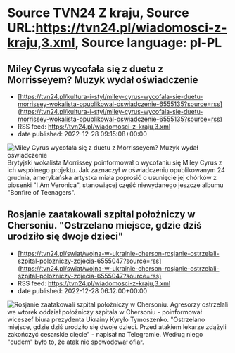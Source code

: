 # Source TVN24 Z kraju, Source URL:https://tvn24.pl/wiadomosci-z-kraju,3.xml, Source language: pl-PL

## Miley Cyrus wycofała się z duetu z Morrisseyem? Muzyk wydał oświadczenie
 - [https://tvn24.pl/kultura-i-styl/miley-cyrus-wycofala-sie-duetu-morrissey-wokalista-opublikowal-oswiadczenie-6555135?source=rss](https://tvn24.pl/kultura-i-styl/miley-cyrus-wycofala-sie-duetu-morrissey-wokalista-opublikowal-oswiadczenie-6555135?source=rss)
 - RSS feed: https://tvn24.pl/wiadomosci-z-kraju,3.xml
 - date published: 2022-12-28 09:15:08+00:00

<img alt="Miley Cyrus wycofała się z duetu z Morrisseyem? Muzyk wydał oświadczenie" src="https://tvn24.pl/najnowsze/cdn-zdjecie-id5nfv-miley-cyrus-6555139/alternates/LANDSCAPE_1280" />
    Brytyjski wokalista Morrissey poinformował o wycofaniu się Miley Cyrus z ich wspólnego projektu. Jak zaznaczył w oświadczeniu opublikowanym 24 grudnia, amerykańska artystka miała poprosić o usunięcie jej chórków z piosenki "I Am Veronica", stanowiącej część niewydanego jeszcze albumu "Bonfire of Teenagers".

## Rosjanie zaatakowali szpital położniczy w Chersoniu. "Ostrzelano miejsce, gdzie dziś urodziło się dwoje dzieci"
 - [https://tvn24.pl/swiat/wojna-w-ukrainie-cherson-rosjanie-ostrzelali-szpital-polozniczy-zdjecia-6555047?source=rss](https://tvn24.pl/swiat/wojna-w-ukrainie-cherson-rosjanie-ostrzelali-szpital-polozniczy-zdjecia-6555047?source=rss)
 - RSS feed: https://tvn24.pl/wiadomosci-z-kraju,3.xml
 - date published: 2022-12-28 06:12:00+00:00

<img alt="Rosjanie zaatakowali szpital położniczy w Chersoniu. " src="https://tvn24.pl/najnowsze/cdn-zdjecie-q4r4mo-rosjanie-zaatakowali-szpital-polozniczy-w-chersoniu-6554919/alternates/LANDSCAPE_1280" />
    Agresorzy ostrzelali we wtorek oddział położniczy szpitala w Chersoniu - poinformował wiceszef biura prezydenta Ukrainy Kyryło Tymoszenko. "Ostrzelano miejsce, gdzie dziś urodziło się dwoje dzieci. Przed atakiem lekarze zdążyli zakończyć cesarskie cięcie" - napisał na Telegramie. Według niego "cudem" było to, że atak nie spowodował ofiar.
